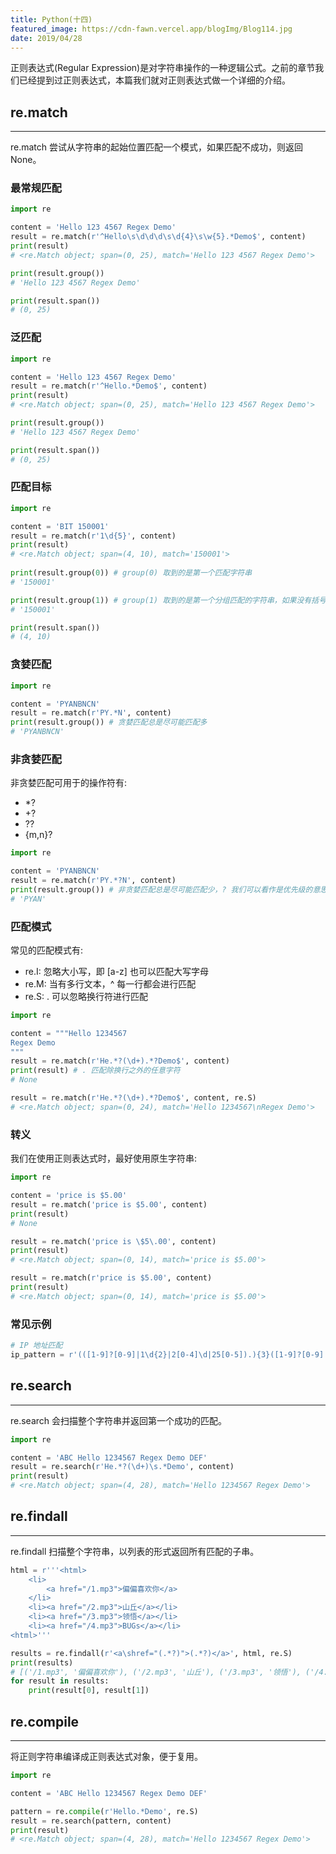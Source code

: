 ```yaml
---
title: Python(十四)
featured_image: https://cdn-fawn.vercel.app/blogImg/Blog114.jpg
date: 2019/04/28
---
```


正则表达式(Regular Expression)是对字符串操作的一种逻辑公式。之前的章节我们已经提到过正则表达式，本篇我们就对正则表达式做一个详细的介绍。

## re.match
***  
re.match 尝试从字符串的起始位置匹配一个模式，如果匹配不成功，则返回 None。

### 最常规匹配
``` python
import re

content = 'Hello 123 4567 Regex Demo'
result = re.match(r'^Hello\s\d\d\d\s\d{4}\s\w{5}.*Demo$', content)
print(result)
# <re.Match object; span=(0, 25), match='Hello 123 4567 Regex Demo'>

print(result.group())
# 'Hello 123 4567 Regex Demo'

print(result.span())
# (0, 25)
```

### 泛匹配
``` python
import re

content = 'Hello 123 4567 Regex Demo'
result = re.match(r'^Hello.*Demo$', content)
print(result)
# <re.Match object; span=(0, 25), match='Hello 123 4567 Regex Demo'>

print(result.group())
# 'Hello 123 4567 Regex Demo'

print(result.span())
# (0, 25)
```

### 匹配目标
``` python
import re

content = 'BIT 150001'
result = re.match(r'1\d{5}', content)
print(result)
# <re.Match object; span=(4, 10), match='150001'>
 
print(result.group(0)) # group(0) 取到的是第一个匹配字符串
# '150001'

print(result.group(1)) # group(1) 取到的是第一个分组匹配的字符串，如果没有括号分组，group(0) 与 group(1) 相同
# '150001'

print(result.span())
# (4, 10)
```

### 贪婪匹配
``` python
import re

content = 'PYANBNCN'
result = re.match(r'PY.*N', content)
print(result.group()) # 贪婪匹配总是尽可能匹配多
# 'PYANBNCN'
```

### 非贪婪匹配
非贪婪匹配可用于的操作符有: 
- *?
- +?
- ??
- {m,n}?

``` python
import re

content = 'PYANBNCN'
result = re.match(r'PY.*?N', content)
print(result.group()) # 非贪婪匹配总是尽可能匹配少，? 我们可以看作是优先级的意思
# 'PYAN'
```

### 匹配模式
常见的匹配模式有: 
- re.I: 忽略大小写，即 [a-z] 也可以匹配大写字母
- re.M: 当有多行文本，^ 每一行都会进行匹配
- re.S: . 可以忽略换行符进行匹配

``` python
import re

content = """Hello 1234567 
Regex Demo
"""
result = re.match(r'He.*?(\d+).*?Demo$', content)
print(result) # . 匹配除换行之外的任意字符
# None

result = re.match(r'He.*?(\d+).*?Demo$', content, re.S)
# <re.Match object; span=(0, 24), match='Hello 1234567\nRegex Demo'>
```

### 转义
我们在使用正则表达式时，最好使用原生字符串: 
``` python
import re

content = 'price is $5.00'
result = re.match('price is $5.00', content)
print(result)
# None

result = re.match('price is \$5\.00', content)
print(result)
# <re.Match object; span=(0, 14), match='price is $5.00'>

result = re.match(r'price is $5.00', content)
print(result)
# <re.Match object; span=(0, 14), match='price is $5.00'>
```

### 常见示例
``` python
# IP 地址匹配
ip_pattern = r'(([1-9]?[0-9]|1\d{2}|2[0-4]\d|25[0-5]).){3}([1-9]?[0-9]|1\d{2}|2[0-4]\d|25[0-5])'
```

## re.search
***  
re.search 会扫描整个字符串并返回第一个成功的匹配。

``` python
import re

content = 'ABC Hello 1234567 Regex Demo DEF'
result = re.search(r'He.*?(\d+)\s.*Demo', content)
print(result)
# <re.Match object; span=(4, 28), match='Hello 1234567 Regex Demo'>
```

## re.findall
***  
re.findall 扫描整个字符串，以列表的形式返回所有匹配的子串。

``` python
html = r'''<html>
    <li>
        <a href="/1.mp3">偏偏喜欢你</a>
    </li>
    <li><a href="/2.mp3">山丘</a></li>
    <li><a href="/3.mp3">领悟</a></li>
    <li><a href="/4.mp3">BUGs</a></li>
<html>'''

results = re.findall(r'<a\shref="(.*?)">(.*?)</a>', html, re.S)
print(results)
# [('/1.mp3', '偏偏喜欢你'), ('/2.mp3', '山丘'), ('/3.mp3', '领悟'), ('/4.mp3', 'BUGs')]
for result in results:
    print(result[0], result[1])
```

## re.compile
***  
将正则字符串编译成正则表达式对象，便于复用。

``` python
import re

content = 'ABC Hello 1234567 Regex Demo DEF'

pattern = re.compile(r'Hello.*Demo', re.S)
result = re.search(pattern, content)
print(result)
# <re.Match object; span=(4, 28), match='Hello 1234567 Regex Demo'>
```